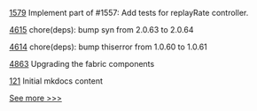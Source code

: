 
[1579](https://github.com/hyperledger/caliper/pull/1579) Implement part of #1557: Add tests for replayRate controller.

[4615](https://github.com/hyperledger/iroha/pull/4615) chore(deps): bump syn from 2.0.63 to 2.0.64

[4614](https://github.com/hyperledger/iroha/pull/4614) chore(deps): bump thiserror from 1.0.60 to 1.0.61

[4863](https://github.com/hyperledger/fabric/pull/4863) Upgrading the fabric components 

[121](https://github.com/hyperledger-labs/fabric-builder-k8s/pull/121) Initial mkdocs content


[See more >>>](https://start-here.hyperledger.org/pull-requests)
